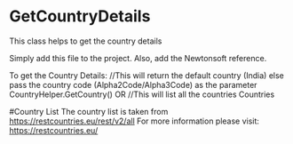 # GetCountryDetails
This class helps to get the country details

Simply add this file to the project. Also, add the Newtonsoft reference.

To get the Country Details:
//This will return the default country (India) else pass the country code (Alpha2Code/Alpha3Code) as the parameter
CountryHelper.GetCountry() 
OR
//This will list all the countries
Countries 

#Country List
The country list is taken from https://restcountries.eu/rest/v2/all
For more information please visit: https://restcountries.eu/

